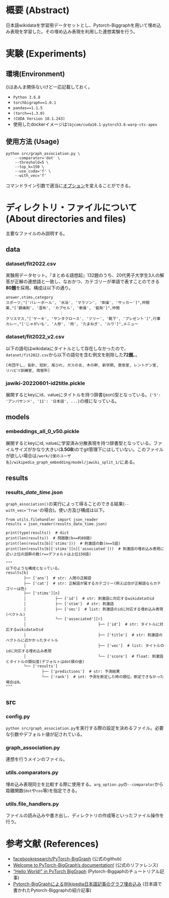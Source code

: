 # 概要 (Abstract)
日本語wikidataを学習用データセットとし、Pytorch-Biggraphを用いて埋め込み表現を学習した。その埋め込み表現を利用した連想実験を行う。

# 実験 (Experiments)

## 環境(Environment)

()はあんま関係ないけど一応記載しておく。
- `Python 3.6.8`
- `torchbigraph==1.0.1`
- `pandas==1.1.5`
- `(torch==1.3.0)`
- `(CUDA Version 10.1.243)`
- 使用したdockerイメージは`lbjcom/cuda10.1-pytorch3.6-warp-ctc-apex`

## 使用方法 (Usage)
```
python src/graph_association.py \
    --comparator='dot' \
    --threshold=5 \
    --top_k=150 \
    --use_cuda='f' \
    --with_vec='f'
```
コマンドライン引数で適当に[オプション](https://github.com/tomishima2904/graph_association/blob/master/src/config.py)を変えることができる。

# ディレクトリ・ファイルについて (About directories and files)
主要なファイルのみ説明する。

## data

### dataset/fit2022.csv
実験用データセット。『まとめる語想起』132題のうち、20代男子大学生3人の解答が正解の連想語と一致し、なおかつ、カテゴリーが単語で表すことのできる**80題**を採用。構成は以下の通り。
```
answer,stims,category
スポーツ,"['バレーボール', '水泳', 'マラソン', '体操', 'サッカー']",仲間
薬,"['鎮痛剤', '湿布', 'カプセル', '軟膏', '錠剤']",仲間
                        ︙
クリスマス,"['ケーキ', 'サンタクロース', 'ツリー', '靴下', 'プレゼント']",行事
カレー,"['じゃがいも', '人参', '肉', 'たまねぎ', 'ルウ']",メニュー
```

### dataset/fit2022_v2.csv
以下の語句はwikidataにタイトルとして存在しなかったので、`dataset/fit2022.csv`から以下の語句を含む例文を削除した**72題**。。
```
[布団干し, 長針, 短針, 尾ひれ, ガスの炎, 木の幹, 新学期, 救急室, レントゲン室, リハビリ訓練室, 両替所]
```


### jawiki-20220601-id2title.pickle
展開するとkeyにid、valueにタイトルを持つ辞書(json)型となっている。`{'5': 'アンパサンド', '11': '日本語', ...}`の様になっている。

## models

### embeddings_all_0_v50.pickle
展開するとkeyにid, valueに学習済み分散表現を持つ辞書型となっている。ファイルサイズがかなり大きい(**3.5GB**)のでgit管理下にはしていない。このファイルが欲しい場合は`/work/{僕のユーザ名}/wikipedia_graph_embedding/model/jawiki_split_1/`にある。


## results

### results_*date*_*time*.json
`graph_association()`の実行によって得ることのできる結果(`--with_vec='True'`の場合)。使い方及び構成は以下。


```
from utils.filehandler import json_reader
results = json_reader(results_date_time.json)

print(type(results))  # dict
print(len(results))  # 問題数(b==約80題)
print(len(results[b]['stims']))  # 刺激語の数(n==5語)
print(len(results[b]['stims'][n]['associated']))  # 刺激語の埋め込み表現に近い上位の語群の数(r==デフォルトは上位150語)

"""
以下のような構成となっている。
results[b]
        ├── ['ans']  # str: 人間の正解語
        ├── ['cat']  # str: 正解語が属するカテゴリー(例えば白が正解語ならカテゴリーは色)
        ├── ['stims'][n]
        │             ├── ['id']  # str: 刺激語に対応するwikidataのid
        │             ├── ['stim']  # str: 刺激語
        │             ├── ['vec']  # list: 刺激語のidに対応する埋め込み表現(ベクトル)
        │             └── ['associated'][r]
        │                                ├── ['id']  # str: タイトルに対応するwikidataのid
        │                                ├── ['title']  # str: 刺激語のベクトルに近かかったタイトル
        │                                ├── ['vec']  # list: タイトルのidに対応する埋め込み表現
        │                                └── ['score']  # float: 刺激語とタイトルの類似度(デフォルトはdot積の値)
        └── ['results']
                ├── ['predictions']  # str: 予測結果
                └── ['rank']  # int: 予測を断定した時の順位。断定できなかった場合は0。
"""
```

## src

### config.py
`python src/graph_association.py`を実行する際の設定を決めるファイル。必要な引数やデフォルト値が記されている。

### graph_association.py
連想を行うメインのファイル。


### utils.comparators.py
埋め込み表現同士を比較する際に使用する。`arg_option.py`の`--comparator`から距離関数(`dot`や`cos`等)を指定できる。

### utils.file_handlers.py
ファイルの読み込みや書き出し、ディレクトリの作成等といったファイル操作を行う。


# 参考文献 (References)
- [facebookresearch/PyTorch-BigGraph](https://github.com/facebookresearch/PyTorch-BigGraph) (公式のgithub)
- [Welcome to PyTorch-BigGraph’s documentation!](https://torchbiggraph.readthedocs.io/en/latest/index.html) (公式のリファレンス)
- ["Hello World!" in PyTorch BigGraph](http://nadbordrozd.github.io/blog/2020/08/04/hello-world-in-pytorch-biggraph/) (Pytorch-Biggaphのチュートリアル記事)
- [Pytorch-BigGraphによるWikipedia日本語記事のグラフ埋め込み](https://buildersbox.corp-sansan.com/entry/2019/09/26/110000)  (日本語で書かれたPytorch-Biggraphの紹介記事)